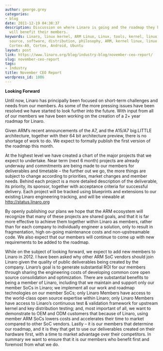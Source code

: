 ```yaml
---
author: george.grey
categories:
- blog
date: 2011-12-19 04:38:37
description: Discussion on where Linaro is going and the roadmap they have built that
  will benefit their members.
keywords: Linaro, linux kernel, ARM Linux, Linux, tools, kernel, linux on ARM, open
  source, software, distribution, philosophy, ARM, kernel linux, linux software, ARM
  Cortex-A9, Cortex, Android, Ubuntu
layout: post
link: https://www.linaro.org/blog/industry-blog/november-ceo-report/
slug: november-ceo-report
tags:
- Industry
title: November CEO Report
wordpress_id: 1086
---
```


**Looking Forward**

Until now, Linaro has principally been focused on short-term challenges and needs from our members. As some of the more pressing issues have been resolved we have started to look further into the future. With input from all of our members we have been working on the creation of a 2+ year roadmap for Linaro.

Given ARM’s recent announcements of the A7, and the A15/A7 big.LITTLE architecture, together with their 64 bit architecture preview, there is no shortage of work to do. We expect to formally publish the first version of the roadmap this month.

At the highest level we have created a chart of the major projects that we expect to undertake. Near term (next 6 month) projects are already underway and commitments are being made to our members for deliverables and timetable – the further out we go, the more things are subject to change according to priorities, market changes and member needs. Behind each project is a more detailed description of the deliverable, its priority, its sponsor, together with acceptance criteria for successful delivery. Each project will be tracked using blueprints and extensions to our existing Linaro engineering tracking, and will be viewable at [http://status.linaro.org ](http://status.linaro.org)

By openly publishing our plans we hope that the ARM ecosystem will recognize that many of these projects are shared goals, and that it is far more effective to achieve them together within Linaro as members, rather than for each company to individually engineer a solution, only to result in fragmentation, high on-going maintenance costs and non-upstreamable code. We also expect that our members will continue to come up with new requirements to be added to the roadmap.

While on the subject of looking forward, we expect to add new members to Linaro in 2012. I have been asked why other ARM SoC vendors should join Linaro given the quality of public deliverables being created by the company. Linaro’s goal is to generate substantial ROI for our members through sharing the engineering costs of developing common core open source consolidation and optimization. There are substantial benefits to being a member of Linaro, including that we maintain and support only our member SoCs in Linaro; we implement all our work and roadmap technologies on our member SoCs; only Linaro Members have access to the world-class open source expertise within Linaro; only Linaro Members have access to Linaro’s continuous test & validation framework for upstream kernel and key distribution testing; and, most important of all, we want to demonstrate to OEM and ODM customers that because of Linaro, using member ARM SoCs lowers costs and accelerates their time to market compared to other SoC vendors. Lastly – it is our members that determine our roadmap, and it is they that get to use our deliverables created on their hardware first, with a time to market advantage over their competitors. In summary we want to ensure that it is our members who benefit first and foremost from what we do.